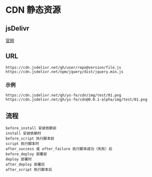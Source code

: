 # CDN 静态资源

## jsDelivr
[官网](https://www.jsdelivr.com/)

## URL

`https://cdn.jsdelivr.net/gh/user/repo@version/file.js`
`https://cdn.jsdelivr.net/npm/jquery/dist/jquery.min.js`

### 示例
`https://cdn.jsdelivr.net/gh/ys-fe/cdn/img/test/01.png`
`https://cdn.jsdelivr.net/gh/ys-fe/cdn@0.0.1-alpha/img/test/01.png`



## 流程

```
before_install 安装依赖前
install 安装依赖时
before_script 执行脚本前
script 执行脚本时
after_success 或 after_failure 执行脚本成功（失败）后
before_deploy 部署前
deploy 部署时
after_deploy 部署后
after_script 执行脚本后
```